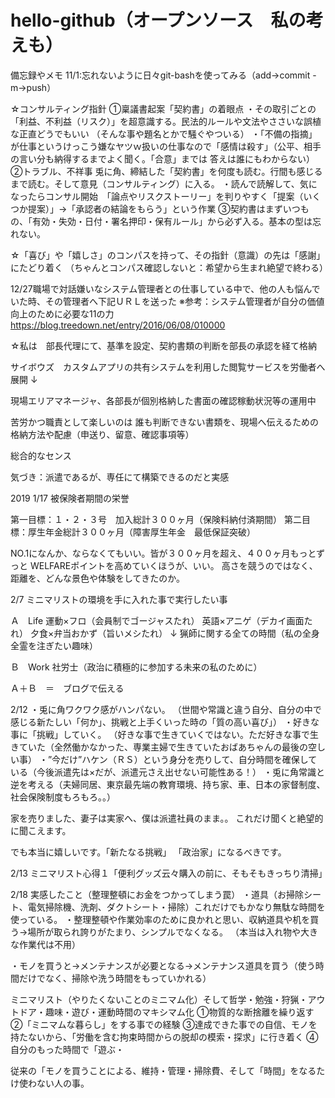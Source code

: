﻿# hello-github（オープンソース　私の考えも）
備忘録やメモ
11/1:忘れないように日々git-bashを使ってみる（add→commit -m→push）

☆コンサルティング指針
①稟議書起案「契約書」の着眼点
・その取引ごとの「利益、不利益（リスク）」を超意識する。民法的ルールや文法やささいな誤植な正直どうでもいい
（そんな事や題名とかで騒ぐやついる）
・「不備の指摘」が仕事というけっこう嫌なヤツｗ扱いの仕事なので「感情は殺す」（公平、相手の言い分も納得するまでよく聞く。「合意」までは
答えは誰にもわからない）
②トラブル、不祥事
兎に角、締結した「契約書」を何度も読む。行間も感じるまで読む。そして意見（コンサルティング）に入る。
・読んで読解して、気になったらコンサル開始　「論点やリスクストーリー」を判りやすく「提案（いくつか提案）」→「承認者の結論をもらう」という作業
③契約書はまずいつもの、「有効・失効・日付・署名押印・保有ルール」から必ず入る。基本の型は忘れない。

☆「喜び」や「嬉しさ」のコンパスを持って、その指針（意識）の先は「感謝」にたどり着く
（ちゃんとコンパス確認しないと：希望から生まれ絶望で終わる）

12/27職場で対話嫌いなシステム管理者との仕事している中で、他の人も悩んでいた時、その管理者へ下記ＵＲＬを送った
※参考：システム管理者が自分の価値向上のために必要な11の力
　https://blog.treedown.net/entry/2016/06/08/010000

☆私は　部長代理にて、基準を設定、契約書類の判断を部長の承認を経て格納

サイボウズ　カスタムアプリの共有システムを利用した閲覧サービスを労働者へ展開
↓


現場エリアマネージャ、各部長が個別格納した書面の確認稼動状況等の運用中


苦労かつ職責として楽しいのは
誰も判断できない書類を、現場へ伝えるための格納方法や配慮（申送り、留意、確認事項等）

総合的なセンス

気づき：派遣であるが、専任にて構築できるのだと実感

2019
1/17
被保険者期間の栄誉

第一目標：１・２・３号　加入総計３００ヶ月（保険料納付済期間）
第二目標：厚生年金総計３００ヶ月（障害厚生年金　最低保証突破）

NO.1になんか、ならなくてもいい。皆が３００ヶ月を超え、４００ヶ月もっとずっと
WELFAREポイントを高めていくほうが、いい。
高さを競うのではなく、距離を、どんな景色や体験をしてきたのか。


2/7
ミニマリストの環境を手に入れた事で実行したい事

Ａ　Life
運動×フロ（会員制でゴージャスたれ）
英語×アニゲ（デカイ画面たれ）
夕食×弁当おかず（旨いメシたれ）
↓
猟師に関する全ての時間（私の全身全霊を注ぎたい趣味）

Ｂ　Work
社労士（政治に積極的に参加する未来の私のために）

Ａ＋Ｂ　＝　ブログで伝える

2/12
・兎に角ワクワク感がハンパない。
（世間や常識と違う自分、自分の中で感じる新たしい「何か」、挑戦と上手くいった時の「質の高い喜び」）
・好きな事に「挑戦」していく。
（好きな事で生きていくではない。ただ好きな事で生きていた（全然働かなかった、専業主婦で生きていたおばあちゃんの最後の空しい事）
・”今だけ”ハケン（ＲＳ）という身分を売りして、自分時間を確保している（今後派遣先は×だが、派遣元さえ出せない可能性ある！）
・兎に角常識と逆を考える（夫婦同居、東京最先端の教育環境、持ち家、車、日本の家督制度、社会保険制度もろもろ。。）

家を売りました、妻子は実家へ、僕は派遣社員のまま。。
これだけ聞くと絶望的に聞こえます。

でも本当に嬉しいです。「新たなる挑戦」
「政治家」になるべきです。

2/13 ミニマリスト心得１「便利グッズ云々購入の前に、そもそもきっちり清掃」

2/18
実感したこと（整理整頓にお金をつかってしまう罠）
・道具（お掃除シート、電気掃除機、洗剤、ダクトシート・掃除）これだけでもかなり無駄な時間を使っている。
・整理整頓や作業効率のために良かれと思い、収納道具や机を買う→場所が取られ誇りがたまり、シンプルでなくなる。
（本当は入れ物や大きな作業代は不用）

・モノを買うと→メンテナンスが必要となる→メンテナンス道具を買う（使う時間だけでなく、掃除や洗う時間をもっていかれる）

ミニマリスト（やりたくないことのミニマム化）そして哲学・勉強・狩猟・アウトドア・趣味・遊び・運動時間のマキシマム化
①物質的な断捨離を繰り返す
②「ミニマムな暮らし」をする事での経験
③達成できた事での自信、モノを持たないから、「労働を含む拘束時間からの脱却の模索・探求」に行き着く
④自分のもった時間で「遊ぶ・

従来の「モノを買うことによる、維持・管理・掃除費、そして「時間」をなるたけ使わない人の事。

